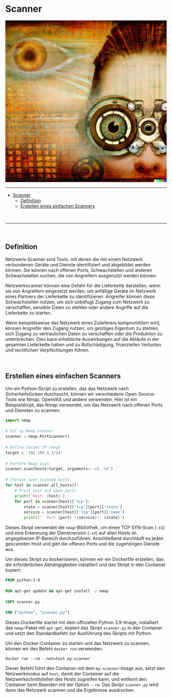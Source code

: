 # Scanner
![Scanner](./../../pictures/chapters/scanner_steampunk.png)
<hr>

- [Scanner](#scanner)
  - [Definition](#definition)
  - [Erstellen eines einfachen Scanners](#erstellen-eines-einfachen-scanners)

<br>
<hr>
<br>

## Definition
Netzwerk-Scanner sind Tools, mit denen die mit einem Netzwerk verbundenen Geräte und Dienste identifiziert und abgebildet werden können. Sie können nach offenen Ports, Schwachstellen und anderen Schwachstellen suchen, die von Angreifern ausgenutzt werden können.

Netzwerkscanner können eine Gefahr für die Lieferkette darstellen, wenn sie von Angreifern eingesetzt werden, um anfällige Geräte im Netzwerk eines Partners der Lieferkette zu identifizieren. Angreifer können diese Schwachstellen nutzen, um sich unbefugt Zugang zum Netzwerk zu verschaffen, sensible Daten zu stehlen oder andere Angriffe auf die Lieferkette zu starten.

Wenn beispielsweise das Netzwerk eines Zulieferers kompromittiert wird, können Angreifer den Zugang nutzen, um geistiges Eigentum zu stehlen, sich Zugang zu vertraulichen Daten zu verschaffen oder die Produktion zu unterbrechen. Dies kann erhebliche Auswirkungen auf die Abläufe in der gesamten Lieferkette haben und zu Rufschädigung, finanziellen Verlusten und rechtlichen Verpflichtungen führen.

<br>

## Erstellen eines einfachen Scanners
Um ein Python-Skript zu erstellen, das das Netzwerk nach Sicherheitslücken durchsucht, können wir verschiedene Open-Source-Tools wie Nmap, OpenVAS und andere verwenden. Hier ist ein Beispielskript, das Nmap verwendet, um das Netzwerk nach offenen Ports und Diensten zu scannen:

```python
import nmap

# Set up Nmap scanner
scanner = nmap.PortScanner()

# Define target IP range
target = '192.168.1.1/24'

# Perform Nmap scan
scanner.scan(hosts=target, arguments='-sS -sV')

# Iterate over scanned hosts
for host in scanner.all_hosts():
    # Print host and open ports
    print(f'Host: {host}')
    for port in scanner[host]['tcp']:
        state = scanner[host]['tcp'][port]['state']
        service = scanner[host]['tcp'][port]['name']
        print(f'  Port {port} ({service}): {state}')
```

Dieses Skript verwendet die `nmap`-Bibliothek, um einen TCP SYN-Scan (`-sS`) und eine Erkennung der Dienstversion (`-sV`) auf allen Hosts im angegebenen IP-Bereich durchzuführen. Anschließend durchläuft es jeden gescannten Host und gibt die offenen Ports und die zugehörigen Dienste aus.

Um dieses Skript zu dockerisieren, können wir ein Dockerfile erstellen, das die erforderlichen Abhängigkeiten installiert und das Skript in den Container kopiert:

```Dockerfile
FROM python:3.9

RUN apt-get update && apt-get install -y nmap

COPY scanner.py .

CMD ["python", "scanner.py"]
```

Dieses Dockerfile startet mit dem offiziellen Python 3.9-Image, installiert das `nmap`-Paket mit `apt-get`, kopiert das Skript `scanner.py` in den Container und setzt den Standardbefehl zur Ausführung des Skripts mit Python.

Um den Docker-Container zu starten und das Netzwerk zu scannen, können wir den Befehl `docker run` verwenden:

```command
docker run --rm --net=host my-scanner
```

Dieser Befehl führt den Container mit dem `my-scanner`-Image aus, setzt den Netzwerkmodus auf `host`, damit der Container auf die Netzwerkschnittstellen des Hosts zugreifen kann, und entfernt den Container beim Beenden mit der Option `--rm`. Das Skript `scanner.py` wird dann das Netzwerk scannen und die Ergebnisse ausdrucken.
